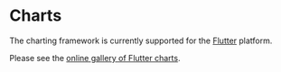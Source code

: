 # Charts

The charting framework is currently supported for the [Flutter](https://flutter.io) platform.

Please see the [online gallery of Flutter charts](https://google.github.io/charts/flutter/gallery.html).
